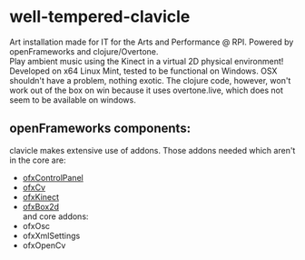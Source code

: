 well-tempered-clavicle
======================

Art installation made for IT for the Arts and Performance @ RPI. Powered by openFrameworks and clojure/Overtone.  
Play ambient music using the Kinect in a virtual 2D physical environment!  
Developed on x64 Linux Mint, tested to be functional on Windows. OSX shouldn't have a problem, nothing exotic.
The clojure code, however, won't work out of the box on win because it uses overtone.live, which does not seem
to be available on windows.

openFrameworks components:
--------------------------
clavicle makes extensive use of addons. Those addons needed which aren't in the core are:  
*   [ofxControlPanel](https://github.com/kylemcdonald/ofxControlPanel)  
*   [ofxCv](https://github.com/kylemcdonald/ofxCv)  
*   [ofxKinect](https://github.com/ofTheo/ofxKinect)  
*   [ofxBox2d](https://github.com/vanderlin/ofxBox2d)  
and core addons:  
*   ofxOsc  
*   ofxXmlSettings  
*   ofxOpenCv

